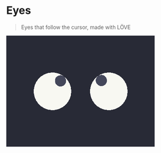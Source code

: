 # Eyes

> Eyes that follow the cursor, made with LÖVE

![Screenshot](https://github.com/brenobaptista/lua-love2d/blob/main/eyes/screenshot.png)
